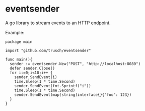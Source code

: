 eventsender
===========

A go library to stream events to an HTTP endpoint.

Example:

```golang
package main

import "github.com/trusch/eventsender"

func main(){
  sender := eventsender.New("POST", "http://localhost:8080")  
  defer sender.Close()
  for i:=0;i<10;i++ {
    sender.SendEvent(i)
    time.Sleep(1 * time.Second)
    sender.SendEvent(fmt.Sprintf("i"))
    time.Sleep(1 * time.Second)
    sender.SendEvent(map[string]interface{}{"foo": 123})
  }
}
```
